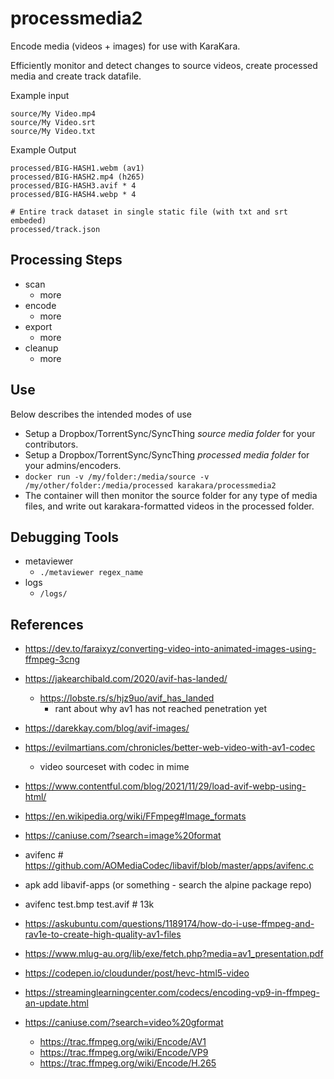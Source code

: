 processmedia2
=============

Encode media (videos + images) for use with KaraKara.

Efficiently monitor and detect changes to source videos, create processed media and create track datafile.

Example input

    source/My Video.mp4
    source/My Video.srt
    source/My Video.txt

Example Output

    processed/BIG-HASH1.webm (av1)
    processed/BIG-HASH2.mp4 (h265)
    processed/BIG-HASH3.avif * 4
    processed/BIG-HASH4.webp * 4

    # Entire track dataset in single static file (with txt and srt embeded)
    processed/track.json


Processing Steps
----------------

* scan
    * more
* encode
    * more
* export
    * more
* cleanup
    * more


Use
---

Below describes the intended modes of use

* Setup a Dropbox/TorrentSync/SyncThing *source media folder* for your contributors.
* Setup a Dropbox/TorrentSync/SyncThing *processed media folder* for your admins/encoders.
* `docker run -v /my/folder:/media/source -v /my/other/folder:/media/processed karakara/processmedia2`
* The container will then monitor the source folder for any type of media files, and write out
  karakara-formatted videos in the processed folder.


Debugging Tools
---------------

* metaviewer
    * `./metaviewer regex_name`
* logs
    * `/logs/`


References
----------

* https://dev.to/faraixyz/converting-video-into-animated-images-using-ffmpeg-3cng
* https://jakearchibald.com/2020/avif-has-landed/
    * https://lobste.rs/s/hjz9uo/avif_has_landed
        * rant about why av1 has not reached penetration yet
* https://darekkay.com/blog/avif-images/
* https://evilmartians.com/chronicles/better-web-video-with-av1-codec
    * video sourceset with codec in mime
* https://www.contentful.com/blog/2021/11/29/load-avif-webp-using-html/

* https://en.wikipedia.org/wiki/FFmpeg#Image_formats
* https://caniuse.com/?search=image%20format

* avifenc # https://github.com/AOMediaCodec/libavif/blob/master/apps/avifenc.c
* apk add libavif-apps (or something - search the alpine package repo)
* avifenc test.bmp test.avif # 13k

* https://askubuntu.com/questions/1189174/how-do-i-use-ffmpeg-and-rav1e-to-create-high-quality-av1-files
* https://www.mlug-au.org/lib/exe/fetch.php?media=av1_presentation.pdf

* https://codepen.io/cloudunder/post/hevc-html5-video
* https://streaminglearningcenter.com/codecs/encoding-vp9-in-ffmpeg-an-update.html

* https://caniuse.com/?search=video%20gformat
    * https://trac.ffmpeg.org/wiki/Encode/AV1
    * https://trac.ffmpeg.org/wiki/Encode/VP9
    * https://trac.ffmpeg.org/wiki/Encode/H.265
